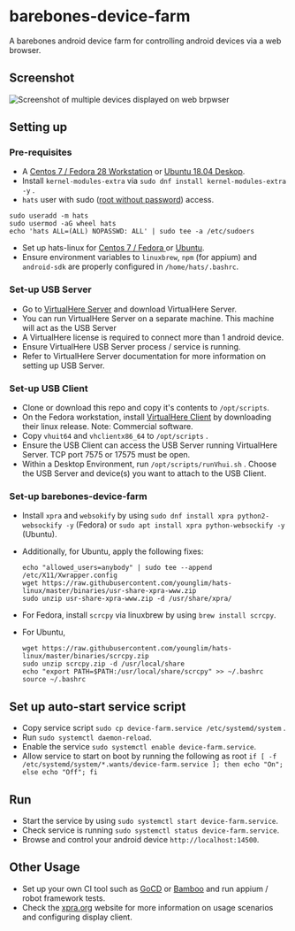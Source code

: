 # barebones-device-farm
A barebones android device farm for controlling android devices via a web browser.

## Screenshot

![Screenshot of multiple devices displayed on web brpwser](https://raw.githubusercontent.com/younglim/barebones-device-farm/master/device-farm-screenshot.png)

## Setting up

### Pre-requisites
- A [Centos 7 / Fedora 28 Workstation](https://getfedora.org/en/workstation/download) or [Ubuntu 18.04 Deskop](http://releases.ubuntu.com/18.04).
- Install `kernel-modules-extra` via `sudo dnf install kernel-modules-extra -y` .
- `hats` user with sudo ([root without password](https://www.digitalocean.com/community/tutorials/how-to-create-a-sudo-user-on-centos-quickstart)) access. 
```
sudo useradd -m hats
sudo usermod -aG wheel hats
echo 'hats ALL=(ALL) NOPASSWD: ALL' | sudo tee -a /etc/sudoers
```

- Set up hats-linux for [Centos 7 / Fedora ](https://github.com/younglim/hats-linux/blob/master/centos-7/INSTALL.md) or [Ubuntu](https://github.com/younglim/hats-linux/blob/master/ubuntu/INSTALL.md). 
- Ensure environment variables to `linuxbrew`, `npm` (for appium) and `android-sdk` are properly configured in `/home/hats/.bashrc`.

### Set-up USB Server
- Go to [VirtualHere Server](https://virtualhere.com/content/usb-servers) and download VirtualHere Server. 
- You can run VirtualHere Server on a separate machine. This machine will act as the USB Server
- A VirtualHere license is required to connect more than 1 android device.
- Ensure VirtualHere USB Server process / service is running.
- Refer to VirtualHere Server documentation for more information on setting up USB Server.

### Set-up USB Client
- Clone or download this repo and copy it's contents to `/opt/scripts`.
- On the Fedora workstation, install [VirtualHere Client](https://www.virtualhere.com/usb_client_software) by downloading their linux release. Note: Commercial software.
- Copy `vhuit64` and `vhclientx86_64` to `/opt/scripts` .
- Ensure the USB Client can access the USB Server running VirtualHere Server. TCP port 7575 or 17575 must be open.
- Within a Desktop Environment, run `/opt/scripts/runVhui.sh` . Choose the USB Server and device(s) you want to attach to the USB Client.

### Set-up barebones-device-farm
- Install `xpra` and `websokify` by using `sudo dnf install xpra python2-websockify -y` (Fedora) or `sudo apt install xpra python-websockify -y` (Ubuntu).
- Additionally, for Ubuntu, apply the following fixes:
  ```
  echo "allowed_users=anybody" | sudo tee --append /etc/X11/Xwrapper.config
  wget https://raw.githubusercontent.com/younglim/hats-linux/master/binaries/usr-share-xpra-www.zip
  sudo unzip usr-share-xpra-www.zip -d /usr/share/xpra/
  ```

- For Fedora, install `scrcpy` via linuxbrew by using `brew install scrcpy`.

- For Ubuntu,
  ```
  wget https://raw.githubusercontent.com/younglim/hats-linux/master/binaries/scrcpy.zip
  sudo unzip scrcpy.zip -d /usr/local/share
  echo "export PATH=$PATH:/usr/local/share/scrcpy" >> ~/.bashrc
  source ~/.bashrc
   ```
  
## Set up auto-start service script
- Copy service script `sudo cp device-farm.service /etc/systemd/system` .
- Run `sudo systemctl daemon-reload`.
- Enable the service `sudo systemctl enable device-farm.service`.
- Allow service to start on boot by running the following as root `if [ -f /etc/systemd/system/*.wants/device-farm.service ]; then echo "On"; else echo "Off"; fi`

## Run
- Start the service by using `sudo systemctl start device-farm.service`.
- Check service is running `sudo systemctl status device-farm.service`.
- Browse and control your android device `http://localhost:14500`.

## Other Usage
- Set up your own CI tool such as [GoCD](https://www.gocd.org) or [Bamboo](https://www.atlassian.com/software/bamboo) and run appium / robot framework tests.
- Check the [xpra.org](https://www.xpra.org) website for more information on usage scenarios and configuring display client.
